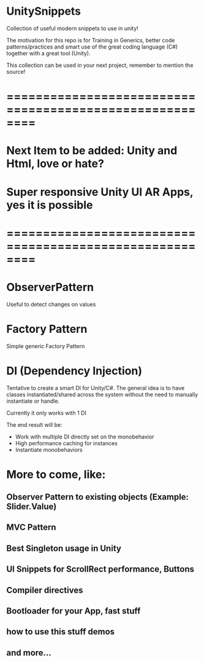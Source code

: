 # UnitySnippets

Collection of useful modern snippets to use in unity!

The motivation for this repo is for Training in Generics, better code patterns/practices and smart use of the great coding language (C#) together with a great tool (Unity).

This collection can be used in your next project, remember to mention the source!

# ========================================================
# Next Item to be added: Unity and Html, love or hate?
# Super responsive Unity UI AR Apps, yes it is possible
# ========================================================

# ObserverPattern

Useful to detect changes on values

# Factory Pattern

Simple generic Factory Pattern

# DI (Dependency Injection)

Tentative to create a smart DI for Unity/C#. The general idea is to have classes instantiated/shared across the system without the need to manually instantiate or handle.

Currently it only works with 1 DI

The end result will be:

- Work with multiple DI directly set on the monobehavior
- High performance caching for instances
- Instantiate monobehaviors

# More to come, like:

## Observer Pattern to existing objects (Example: Slider.Value)
## MVC Pattern
## Best Singleton usage in Unity
## UI Snippets for ScrollRect performance, Buttons
## Compiler directives
## Bootloader for your App, fast stuff
## how to use this stuff demos
## and more...


